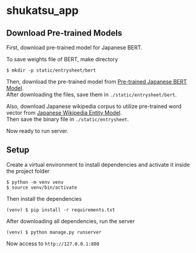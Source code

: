 # shukatsu_app

## Download Pre-trained Models

First, download pre-trained model for Japanese BERT.

To save weights file of BERT, make directory

```
$ mkdir -p static/entrysheet/bert
```

Then, download the pre-trained model from [Pre-trained Japanese BERT Model](https://yoheikikuta.github.io/bert-japanese/). 
<br>
After downloading the files, save them in `./static/entrysheet/bert`.

Also, download Japanese wikipedia corpus to utilize pre-trained word vector from [Japanese Wikipedia Entity Model](http://www.cl.ecei.tohoku.ac.jp/~m-suzuki/jawiki_vector/).
<br>
Then save the binary file in `./static/entrysheet`.

Now ready to run server.

## Setup

Create a virtual environment to install dependencies and activate it inside the project folder

```
$ python -m venv venv
$ source venv/bin/activate
```

Then install the dependencies

```
(venv) $ pip install -r requirements.txt
```

After downloading all dependencies, run the server 

```
(venv) $ python manage.py runserver
```

Now access to `http://127.0.0.1:800`